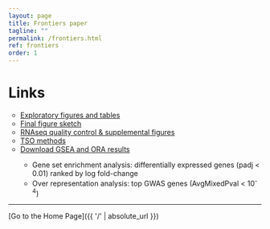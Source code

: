 ```yaml
---
layout: page
title: Frontiers paper
tagline: ""
permalink: /frontiers.html
ref: frontiers
order: 1
---
```


# Links

<ul style="list-style-type:circle;">
  <li><a href = "https://tsoleary.github.io/rna_seq/cahan/scripts/tso_analysis.html" target="_blank" >Exploratory figures and tables</a></li>
  <li><a href = "https://tsoleary.github.io/rna_seq/cahan/results/final_figs.html" target="_blank">Final figure sketch</a></li>
  <li><a href = "https://tsoleary.github.io/rna_seq/cahan/results/whole_body_heat_cold_shock_report.html" target="_blank">RNAseq quality control & supplemental figures</a></li>
  <li><a href = "https://tsoleary.github.io/rna_seq/cahan/writing/methods_tso.html" target="_blank">TSO methods</a></li>
  <li><a href="https://tsoleary.github.io/rna_seq/cahan/results/GSEA_ORA.zip" download>Download GSEA and ORA results</a></li>
  <ul>
    <li>Gene set enrichment analysis: differentially expressed genes (padj < 0.01) ranked by log fold-change</li>
    <li>Over representation analysis: top GWAS genes (AvgMixedPval < 10<sup>-4</sup>)</li>
  </ul>
</ul>

---

[Go to the Home Page]({{ '/' | absolute_url }})
